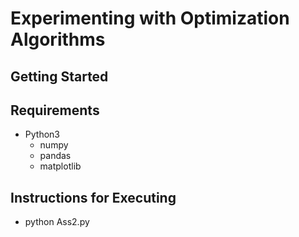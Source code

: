 # Experimenting with Optimization Algorithms

## Getting Started

## Requirements

* Python3
  * numpy
  * pandas
  * matplotlib
  
## Instructions for Executing

* python Ass2.py
